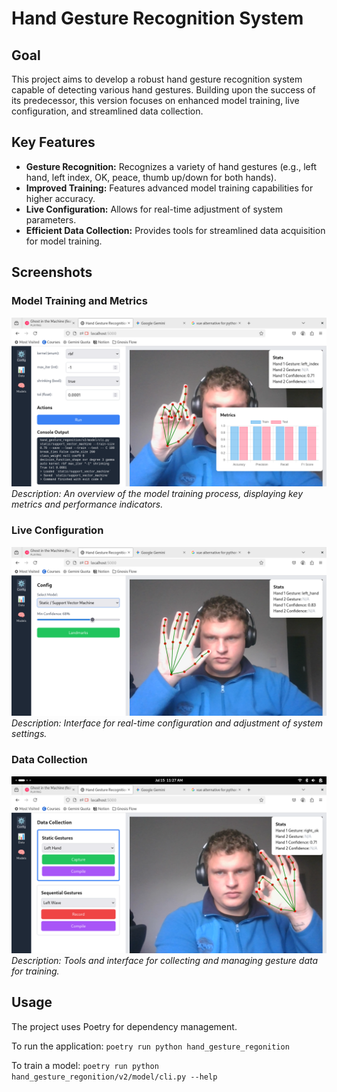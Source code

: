 # Hand Gesture Recognition System

## Goal
This project aims to develop a robust hand gesture recognition system capable of detecting various hand gestures. Building upon the success of its predecessor, this version focuses on enhanced model training, live configuration, and streamlined data collection.

## Key Features
*   **Gesture Recognition:** Recognizes a variety of hand gestures (e.g., left hand, left index, OK, peace, thumb up/down for both hands).
*   **Improved Training:** Features advanced model training capabilities for higher accuracy.
*   **Live Configuration:** Allows for real-time adjustment of system parameters.
*   **Efficient Data Collection:** Provides tools for streamlined data acquisition for model training.

## Screenshots

### Model Training and Metrics
![Model Training and Metrics](assets/Screenshot%20from%202025-07-15%2011-25-45.png)
*Description: An overview of the model training process, displaying key metrics and performance indicators.*

### Live Configuration
![Live Configuration](assets/Screenshot%20from%202025-07-15%2011-26-44.png)
*Description: Interface for real-time configuration and adjustment of system settings.*

### Data Collection
![Data Collection](assets/Screenshot%20from%202025-07-15%2011-27-11.png)
*Description: Tools and interface for collecting and managing gesture data for training.*

## Usage
The project uses Poetry for dependency management.

To run the application:
`poetry run python hand_gesture_regonition`

To train a model:
`poetry run python hand_gesture_regonition/v2/model/cli.py --help`